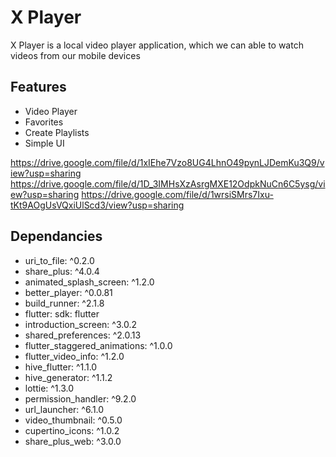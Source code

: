 # X Player

X Player is a local video player application, which we can able to watch videos from our mobile devices


## Features

* Video Player
* Favorites
* Create Playlists
* Simple UI

<a src="https://drive.google.com/file/d/1xIEhe7Vzo8UG4LhnO49pynLJDemKu3Q9/view?usp=sharing"></a>
https://drive.google.com/file/d/1xIEhe7Vzo8UG4LhnO49pynLJDemKu3Q9/view?usp=sharing
https://drive.google.com/file/d/1D_3IMHsXzAsrgMXE12OdpkNuCn6C5ysg/view?usp=sharing
https://drive.google.com/file/d/1wrsiSMrs7Ixu-tKt9AOgUsVQxiUlScd3/view?usp=sharing



## Dependancies
 * uri_to_file: ^0.2.0
 * share_plus: ^4.0.4
 * animated_splash_screen: ^1.2.0
 * better_player: ^0.0.81
 * build_runner: ^2.1.8
 * flutter:
    sdk: flutter
 * introduction_screen: ^3.0.2
 * shared_preferences: ^2.0.13
 * flutter_staggered_animations: ^1.0.0
 * flutter_video_info: ^1.2.0
 * hive_flutter: ^1.1.0
 * hive_generator: ^1.1.2
 * lottie: ^1.3.0
 * permission_handler: ^9.2.0
 * url_launcher: ^6.1.0
 * video_thumbnail: ^0.5.0
 * cupertino_icons: ^1.0.2
 * share_plus_web: ^3.0.0







